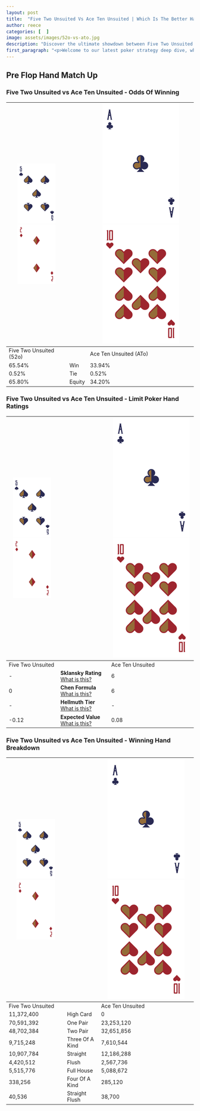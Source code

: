 ```yaml
---
layout: post
title:  "Five Two Unsuited Vs Ace Ten Unsuited | Which Is The Better Hand In Poker? A Complete Guide"
author: reece
categories: [  ]
image: assets/images/52o-vs-ato.jpg
description: "Discover the ultimate showdown between Five Two Unsuited and Ace Ten Unsuited in poker! Uncover the odds, strategies, and scenarios where one hand triumphs over the other. Get ready to up your poker game with this thrilling analysis."
first_paragraph: "<p>Welcome to our latest poker strategy deep dive, where we're pitting two distinct hands against each other in a high-stakes showdown: Five Two Unsuited vs Ace Ten Unsuited.</p><p>In the dynamic world of poker, every decision counts, and knowing which hand holds the upper hand is key to your success at the table.</p><p>In this article, we'll dissect these two hands, explore the scenarios where one dominates the other, and equip you with the knowledge to make strategic choices that can tip the odds in your favor.</p><p>Get ready to unravel the intriguing dynamics of these poker hands and elevate your game to new heights.</p>"
---
```




[comment]: # (sp0)

## Pre Flop Hand Match Up

<div class="table hand-ratings" markdown="1"> 



### Five Two Unsuited vs Ace Ten Unsuited - Odds Of Winning


    
| ![image info](assets/images/hand1/5.png) ![image info](assets/images/hand1/2o.png) |  | ![image info](assets/images/hand2/A.png) ![image info](assets/images/hand2/To.png) |
| -------- | -------- | -------- |
| Five Two Unsuited (52o) |  | Ace Ten Unsuited (ATo) |
| 65.54% | Win | 33.94% |
| 0.52% | Tie | 0.52% |
| 65.80% | Equity | 34.20% |




[comment]: # (sp1)



### Five Two Unsuited vs Ace Ten Unsuited - Limit Poker Hand Ratings


    
| ![image info](assets/images/hand1/5.png) ![image info](assets/images/hand1/2o.png) |  | ![image info](assets/images/hand2/A.png) ![image info](assets/images/hand2/To.png) |
| -------- | -------- | -------- |
| Five Two Unsuited |  | Ace Ten Unsuited |
| - | **Sklansky Rating** [What is this?](/sklansky-rating-explained) | 6 |
| 0 | **Chen Formula** [What is this?](/chen-formula-explained) | 6 |
| - | **Hellmuth Tier** [What is this?](/Hellmuth-tier-explained) | - |
| -0.12 | **Expected Value** [What is this?](/expected-value-explained) | 0.08 |




[comment]: # (sp2)



### Five Two Unsuited vs Ace Ten Unsuited - Winning Hand Breakdown


    
| ![image info](assets/images/hand1/5.png) ![image info](assets/images/hand1/2o.png) |  | ![image info](assets/images/hand2/A.png) ![image info](assets/images/hand2/To.png) |
| -------- | -------- | -------- |
| Five Two Unsuited |  | Ace Ten Unsuited |
| 11,372,400 | High Card | 0 |
| 70,591,392 | One Pair | 23,253,120 |
| 48,702,384 | Two Pair | 32,651,856 |
| 9,715,248 | Three Of A Kind | 7,610,544 |
| 10,907,784 | Straight | 12,186,288 |
| 4,420,512 | Flush | 2,567,736 |
| 5,515,776 | Full House | 5,088,672 |
| 338,256 | Four Of A Kind | 285,120 |
| 40,536 | Straight Flush | 38,700 |




[comment]: # (sp3)



</div>

[comment]: # (sp4)



[comment]: # (sp5)

